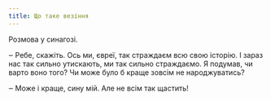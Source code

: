 ```yaml
---
title: Що таке везіння
---
```


Розмова у синагозі.

‒ Ребе, скажіть. Ось ми, євреї, так страждаєм всю свою історію. І зараз нас так сильно утискають, ми так сильно страждаємо. Я подумав, чи варто воно того? Чи може було б краще зовсім не народжуватись?

‒ Може і краще, сину мій. Але не всім так щастить!
